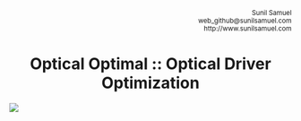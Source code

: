 <p align='right'>
<small>Sunil Samuel<br>
web_github@sunilsamuel.com<br>
http://www.sunilsamuel.com
</small>
</p>

**<h1 align='center'>Optical Optimal :: Optical Driver Optimization</h1>**
<img src="/documentation/gfx/splash.png">